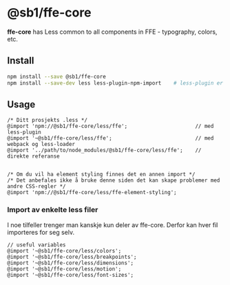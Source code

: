 # @sb1/ffe-core

**ffe-core** has Less common to all components in FFE - typography, colors, etc.

## Install

```bash
npm install --save @sb1/ffe-core
npm install --save-dev less less-plugin-npm-import    # less-plugin er valgfri, men kan forenkle imports
```

## Usage

```less
/* Ditt prosjekts .less */
@import 'npm://@sb1/ffe-core/less/ffe';                      // med less-plugin
@import '~@sb1/ffe-core/less/ffe';                           // med webpack og less-loader
@import '../path/to/node_modules/@sb1/ffe-core/less/ffe';    // direkte referanse


/* Om du vil ha element styling finnes det en annen import */
/* Det anbefales ikke å bruke denne siden det kan skape problemer med andre CSS-regler */
@import 'npm://@sb1/ffe-core/less/ffe-element-styling';
```

### Import av enkelte less filer

I noe tilfeller trenger man kanskje kun deler av ffe-core. Derfor kan hver fil importeres for seg selv.

```less
// useful variables
@import '~@sb1/ffe-core/less/colors';
@import '~@sb1/ffe-core/less/breakpoints';
@import '~@sb1/ffe-core/less/dimensions';
@import '~@sb1/ffe-core/less/motion';
@import '~@sb1/ffe-core/less/font-sizes';
```
